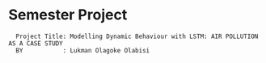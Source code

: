 # Semester Project
      
      Project Title: Modelling Dynamic Behaviour with LSTM: AIR POLLUTION AS A CASE STUDY
      BY           : Lukman Olagoke Olabisi
      

